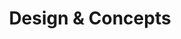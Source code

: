 ---
tags: recents
image: "_assets/media/images/placeholder.png"
title: Design & Concepts
cathegory: "Car Dealership"
type: "Ecommerce"
livePath: "https://google.com/"
codePath: "https://google.com/"
infoPath: "https://google.com/"
---